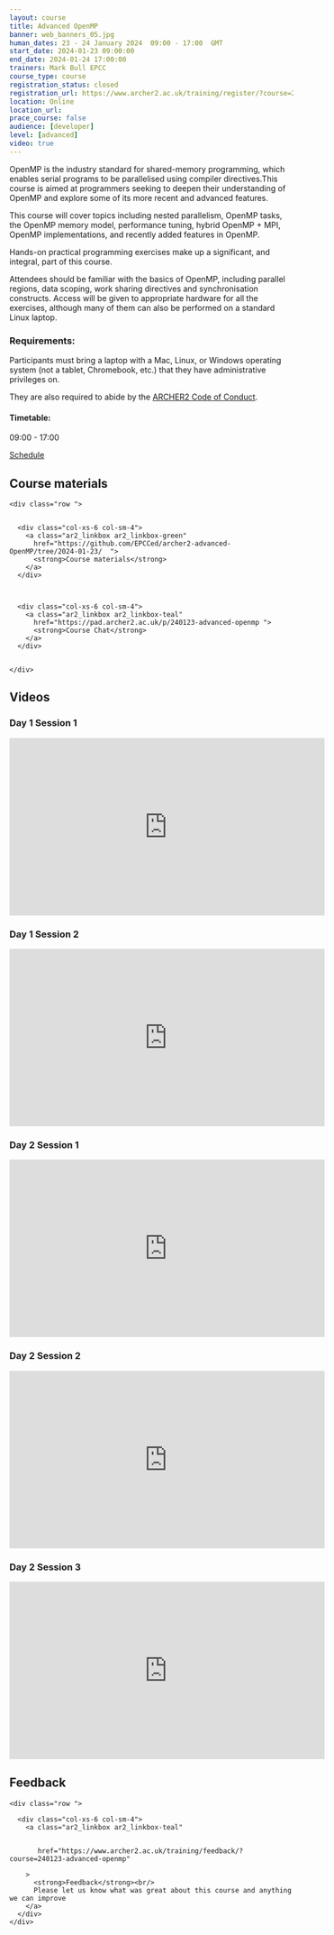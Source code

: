 ```yaml
---
layout: course
title: Advanced OpenMP
banner: web_banners_05.jpg 
human_dates: 23 - 24 January 2024  09:00 - 17:00  GMT
start_date: 2024-01-23 09:00:00
end_date: 2024-01-24 17:00:00
trainers: Mark Bull EPCC
course_type: course
registration_status: closed
registration_url: https://www.archer2.ac.uk/training/register/?course=240123-advanced-openmp
location: Online
location_url:
prace_course: false
audience: [developer]
level: [advanced]
video: true
---
```



OpenMP is the industry standard for shared-memory programming, which enables serial programs to be parallelised using compiler directives.This course is aimed at programmers seeking to deepen their understanding of OpenMP and explore some of its more recent and advanced features.

This course will cover topics including nested parallelism, OpenMP tasks, the OpenMP memory model, performance tuning, hybrid OpenMP + MPI, OpenMP implementations, and recently added features in OpenMP.

Hands-on practical programming exercises make up a significant, and integral, part of this course.

Attendees should be familiar with the basics of OpenMP, including parallel regions, data scoping, work sharing directives and synchronisation constructs. Access will be given to appropriate hardware for all the exercises, although many of them can also be performed on a standard Linux laptop.

### Requirements:

Participants must bring a laptop with a Mac, Linux, or Windows operating system (not a tablet, Chromebook, etc.) that they have administrative privileges on.

They are also required to abide by the [ARCHER2  Code of Conduct](../../../about/policies/code-of-conduct.html). 


#### Timetable:

09:00 - 17:00

[Schedule](https://github.com/EPCCed/archer2-advanced-OpenMP/tree/2024-01-23/#course-timetable)

<section id="service">

 


<h2><a name="materials">Course materials</a></h2>



    <div class="row ">	

		
      <div class="col-xs-6 col-sm-4">
        <a class="ar2_linkbox ar2_linkbox-green" 
          href="https://github.com/EPCCed/archer2-advanced-OpenMP/tree/2024-01-23/  ">
          <strong>Course materials</strong> 
        </a>
      </div>


 
      <div class="col-xs-6 col-sm-4">
        <a class="ar2_linkbox ar2_linkbox-teal" 
          href="https://pad.archer2.ac.uk/p/240123-advanced-openmp ">
          <strong>Course Chat</strong>       
        </a>
      </div>
		

 	</div>
		
		
				


<h2><a name="videos">Videos</a></h2>

<h3>Day 1 Session 1</h3>

<div>
	<iframe title="Video" width="560" height="315" src="https://www.youtube.com/embed/AzPoVvxntrM " frameborder="0" allow="accelerometer; autoplay; encrypted-media; gyroscope; picture-in-picture" allowfullscreen></iframe>
</div>


<h3>Day 1 Session 2</h3>

<div>
	<iframe title="Video" width="560" height="315" src="https://www.youtube.com/embed/zcpSB5zQQu4 " frameborder="0" allow="accelerometer; autoplay; encrypted-media; gyroscope; picture-in-picture" allowfullscreen></iframe>
</div>




<h3>Day 2 Session 1</h3>

<div>
	<iframe title="Video" width="560" height="315" src="https://www.youtube.com/embed/dIlfVRp5ckU" frameborder="0" allow="accelerometer; autoplay; encrypted-media; gyroscope; picture-in-picture" allowfullscreen></iframe>
</div>


<h3>Day 2 Session 2</h3>

<div>
	<iframe title="Video" width="560" height="315" src="https://www.youtube.com/embed/Vk3XgYweB7c" frameborder="0" allow="accelerometer; autoplay; encrypted-media; gyroscope; picture-in-picture" allowfullscreen></iframe>
</div>


<h3>Day 2 Session 3</h3>

<div>
	<iframe title="Video" width="560" height="315" src="https://www.youtube.com/embed/HRQ0ekQx974 " frameborder="0" allow="accelerometer; autoplay; encrypted-media; gyroscope; picture-in-picture" allowfullscreen></iframe>
</div>





<h2><a name="feedback">Feedback</a></h2>


    <div class="row ">	

      <div class="col-xs-6 col-sm-4">
        <a class="ar2_linkbox ar2_linkbox-teal" 


		   href="https://www.archer2.ac.uk/training/feedback/?course=240123-advanced-openmp"

		>
          <strong>Feedback</strong><br/>
          Please let us know what was great about this course and anything we can improve
        </a>
      </div>
    </div>
		

 
</section>


